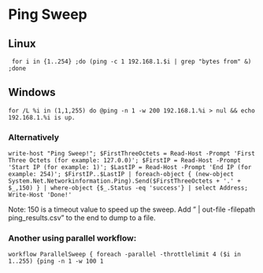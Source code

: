 # Ping Sweep

## Linux

```text
 for i in {1..254} ;do (ping -c 1 192.168.1.$i | grep "bytes from" &) ;done
```

## Windows

```text
for /L %i in (1,1,255) do @ping -n 1 -w 200 192.168.1.%i > nul && echo 192.168.1.%i is up.
```

### Alternatively

```text
write-host "Ping Sweep!"; $FirstThreeOctets = Read-Host -Prompt 'First Three Octets (for example: 127.0.0)'; $FirstIP = Read-Host -Prompt 'Start IP (for example: 1)'; $LastIP = Read-Host -Prompt 'End IP (for example: 254)'; $FirstIP..$LastIP | foreach-object { (new-object System.Net.Networkinformation.Ping).Send($FirstThreeOctets + '.' + $_,150) } | where-object {$_.Status -eq 'success'} | select Address; Write-Host 'Done!'
```

Note: 150 is a timeout value to speed up the sweep. Add ” \| out-file -filepath ping\_results.csv” to the end to dump to a file.

### Another using parallel workflow:

```text
workflow ParallelSweep { foreach -parallel -throttlelimit 4 ($i in 1..255) {ping -n 1 -w 100 1
```

